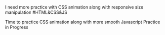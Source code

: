 I need more practice with CSS animation along with responsive size manipulation
#HTML&CSS&JS

Time to practice CSS animation along with more smooth Javascript
Practice in Progress
